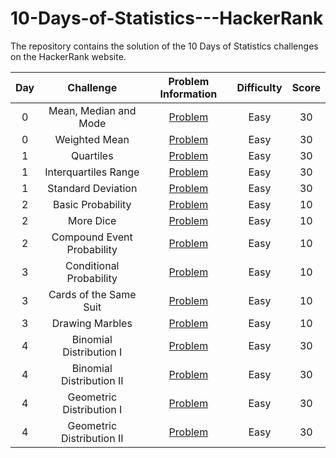 # 10-Days-of-Statistics---HackerRank
The repository contains the solution of the 10 Days of Statistics challenges on the HackerRank website.

| Day |                Challenge              |                                 Problem Information                                  |    Difficulty  |  Score  |
|:---:|:-------------------------------------:|:------------------------------------------------------------------------------------:|:--------------:|:-------:|
|  0  |          Mean, Median and Mode        |  [Problem](https://www.hackerrank.com/challenges/s10-basic-statistics/problem)       |      Easy      |    30   |
|  0  |              Weighted Mean            |  [Problem](https://www.hackerrank.com/challenges/s10-weighted-mean/problem)          |      Easy      |    30   |
|  1  |                Quartiles              |  [Problem](https://www.hackerrank.com/challenges/s10-quartiles/problem)              |      Easy      |    30   |
|  1  |             Interquartiles Range      |  [Problem](https://www.hackerrank.com/challenges/s10-interquartile-range/problem)    |      Easy      |    30   |
|  1  |            Standard Deviation         |  [Problem](https://www.hackerrank.com/challenges/s10-standard-deviation/problem)     |      Easy      |    30   |
|  2  |            Basic Probability          |  [Problem](https://www.hackerrank.com/challenges/s10-mcq-1/problem)                  |      Easy      |    10   |
|  2  |               More Dice               |  [Problem](https://www.hackerrank.com/challenges/s10-mcq-2/problem)                  |      Easy      |    10   |
|  2  |       Compound Event Probability      |  [Problem](https://www.hackerrank.com/challenges/s10-mcq-3/problem)                  |      Easy      |    10   |
|  3  |          Conditional Probability      |  [Problem](https://www.hackerrank.com/challenges/s10-mcq-4/problem)                  |      Easy      |    10   |
|  3  |         Cards of the Same Suit        |  [Problem](https://www.hackerrank.com/challenges/s10-mcq-5/problem)                  |      Easy      |    10   |
|  3  |           Drawing Marbles             |  [Problem](https://www.hackerrank.com/challenges/s10-mcq-6/problem)                  |      Easy      |    10   |
|  4  |          Binomial Distribution I      | [Problem](https://www.hackerrank.com/challenges/s10-binomial-distribution-1/problem) |      Easy      |    30   |
|  4  |          Binomial Distribution II     | [Problem](https://www.hackerrank.com/challenges/s10-binomial-distribution-2/problem) |      Easy      |    30   |
|  4  |         Geometric Distribution I      | [Problem](https://www.hackerrank.com/challenges/s10-geometric-distribution-1/problem)|      Easy      |    30   |
|  4  |         Geometric Distribution II     | [Problem](https://www.hackerrank.com/challenges/s10-geometric-distribution-2/problem)|      Easy      |    30   |
